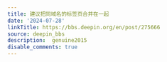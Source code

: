 ```yaml
---
title: 建议把同域名的标签页合并在一起
date: '2024-07-28'
linkTitle: https://bbs.deepin.org/en/post/275666
source: deepin_bbs
description:  genuine2015 
disable_comments: true
---
```


